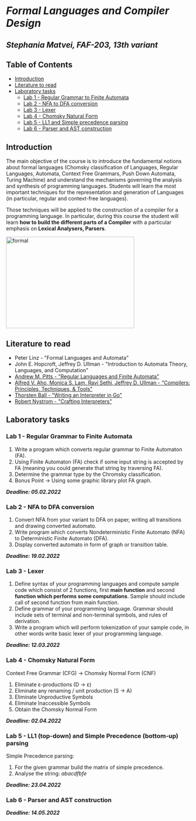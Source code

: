 
# *Formal Languages and Compiler Design*

## *Stephania Matvei, FAF-203, 13th variant*

## Table of Contents

* [Introduction](#introduction)
* [Literature to read](#literature-to-read)
* [Laboratory tasks](#laboratory-tasks)
  * [Lab 1 -  Regular Grammar to Finite Automata](#lab-1---regular-grammar-to-finite-automata)
  * [Lab 2 - NFA to DFA conversion](#lab-2---nfa-to-dfa-conversion)
  * [Lab 3 - Lexer](#lab-3---lexer)
  * [Lab 4 - Chomsky Natural Form](#lab-4---chomsky-natural-form)
  * [Lab 5 - LL1 and Simple precedence parsing](#lab-5---ll1-and-simple-precedence-parsing)
  * [Lab 6 - Parser and AST construction](#lab-6---parser-and-ast-construction)

## Introduction


The main objective of the course is to introduce the fundamental notions about formal languages (Chomsky classification of Languages, Regular Languages, Automata, Context Free Grammars, Push Down Automata, Turing Machine) and understand the mechanisms governing the analysis and synthesis of programming languages. Students will learn the most important techniques for the representation and generation of Languages (in particular, regular and context-free languages).

Those techniques will be applied to the construction of a compiler for a programming language. In particular, during this course the student will learn **how to build the different parts of a Compiler** with a particular emphasis on **Lexical Analysers, Parsers**.

<img src="https://cs.fit.edu/~ryan/cse4083/formal1.png" width="350" height="250" align="middle" alt="formal">  

## Literature to read

- Peter Linz - "Formal Languages and Automata"
- John E. Hopcroft, Jeffrey D. Ullman - "Introduction to Automata Theory, Languages, and Computation"
- [Andrew M. Pitts - "Regular Languages and Finite Automata"](https://www.cl.cam.ac.uk/teaching/0910/RLFA/reglfa.pdf)
- [Alfred V. Aho, Monica S. Lam, Ravi Sethi, Jeffrey D. Ullman - "Compilers: Principles, Techniques, & Tools"](http://ce.sharif.edu/courses/94-95/1/ce414-2/resources/root/Text%20Books/Compiler%20Design/Alfred%20V.%20Aho,%20Monica%20S.%20Lam,%20Ravi%20Sethi,%20Jeffrey%20D.%20Ullman-Compilers%20-%20Principles,%20Techniques,%20and%20Tools-Pearson_Addison%20Wesley%20(2006).pdf)
- [Thorsten Ball - "Writing an Interpreter in Go"](https://edu.anarcho-copy.org/Programming%20Languages/Go/writing%20an%20INTERPRETER%20in%20go.pdf)
- [Robert Nystrom - "Crafting Interpreters"](http://craftinginterpreters.com/contents.html)

## Laboratory tasks

### Lab 1 - Regular Grammar to Finite Automata

1. Write a program which converts regular grammar to Finite Automaton (FA).
2. Using Finite Automaton (FA) check if some input string is accepted by FA  (meaning you could generate that string by traversing FA).
3. Determine the grammar type by the Chromsky classification.
4. Bonus Point -> Using some graphic library plot FA graph.

***Deadline: 05.02.2022***

### Lab 2 - NFA to DFA conversion

1. Convert NFA from your variant to DFA on paper, writing all transitions and drawing converted automato.
2. Write program which converts Nondeterministic Finite Automato (NFA) to Deterministic Finite Automato (DFA).
3. Display converted automato in form of graph or transition table.

***Deadline: 19.02.2022***

### Lab 3 - Lexer

1. Define syntax of your programming languages and compute sample code which consist of 2 functions, first **main function** and second **function which performs some computations**. Sample should include call of second function from main function.
2. Define grammar of your programming language. Grammar should include sets of terminal and non-terminal symbols, and rules of derivation.
3. Write a program which will perform tokenization of your sample code, in other words write basic lexer of your programming language.

***Deadline: 12.03.2022***

### Lab 4 - Chomsky Natural Form

Context Free Grammar (CFG) -> Chomsky Normal Form (CNF)
1. Eliminate ε-productions (D -> ε)
2. Eliminate any renaming / unit production (S -> A)
3. Eliminate Unproductive Symbols
4. Eliminate Inaccessible Symbols
5. Obtain the Chomsky Normal Form

***Deadline: 02.04.2022***

### Lab 5 - LL1 (top-down) and Simple Precedence (bottom-up) parsing

Simple Precedence parsing:
1. For the given grammar build the matrix of simple precedence.
2. Analyse the string: *abacdfbfe*

***Deadline: 23.04.2022***

### Lab 6 - Parser and AST construction

***Deadline: 14.05.2022***